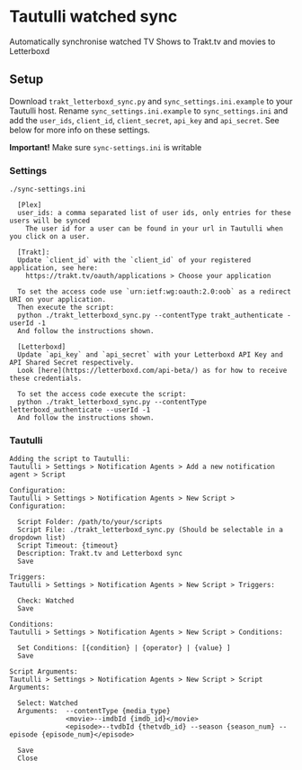 # Tautulli watched sync
Automatically synchronise watched TV Shows to Trakt.tv and movies to Letterboxd

## Setup
Download `trakt_letterboxd_sync.py` and `sync_settings.ini.example` to your Tautulli host.
Rename `sync_settings.ini.example` to `sync_settings.ini` and add the `user_ids`, `client_id`, `client_secret`, `api_key` and `api_secret`. See below for more info on these settings.

**Important!** Make sure `sync-settings.ini` is writable

### Settings
`./sync-settings.ini`

```
  [Plex]
  user_ids: a comma separated list of user ids, only entries for these users will be synced
    The user id for a user can be found in your url in Tautulli when you click on a user.
  
  [Trakt]:
  Update `client_id` with the `client_id` of your registered application, see here:
    https://trakt.tv/oauth/applications > Choose your application

  To set the access code use `urn:ietf:wg:oauth:2.0:oob` as a redirect URI on your application.
  Then execute the script:
  python ./trakt_letterboxd_sync.py --contentType trakt_authenticate -userId -1
  And follow the instructions shown.

  [Letterboxd]
  Update `api_key` and `api_secret` with your Letterboxd API Key and API Shared Secret respectively.
  Look [here](https://letterboxd.com/api-beta/) as for how to receive these credentials.

  To set the access code execute the script:
  python ./trakt_letterboxd_sync.py --contentType letterboxd_authenticate --userId -1
  And follow the instructions shown.
```

### Tautulli
```
Adding the script to Tautulli:
Tautulli > Settings > Notification Agents > Add a new notification agent > Script

Configuration:
Tautulli > Settings > Notification Agents > New Script > Configuration:

  Script Folder: /path/to/your/scripts
  Script File: ./trakt_letterboxd_sync.py (Should be selectable in a dropdown list)
  Script Timeout: {timeout}
  Description: Trakt.tv and Letterboxd sync
  Save

Triggers:
Tautulli > Settings > Notification Agents > New Script > Triggers:
  
  Check: Watched
  Save
  
Conditions:
Tautulli > Settings > Notification Agents > New Script > Conditions:
  
  Set Conditions: [{condition} | {operator} | {value} ]
  Save
  
Script Arguments:
Tautulli > Settings > Notification Agents > New Script > Script Arguments:
  
  Select: Watched
  Arguments:  --contentType {media_type}
              <movie>--imdbId {imdb_id}</movie>
              <episode>--tvdbId {thetvdb_id} --season {season_num} --episode {episode_num}</episode>

  Save
  Close
```
